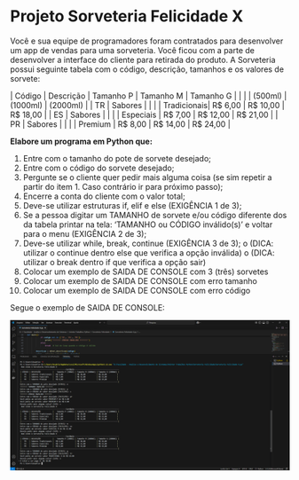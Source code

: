 # Projeto Sorveteria Felicidade X

Você e sua equipe de programadores foram contratados para desenvolver um app de vendas para uma sorveteria. Você ficou com a parte de desenvolver a interface do cliente para retirada do produto.
A Sorveteria possui seguinte tabela com o código, descrição, tamanhos e os valores de sorvete:

| Código	 | Descrição   | Tamanho P | Tamanho M | Tamanho G |
|          |             |  (500ml)  | (1000ml)  |  (2000ml) |
|   TR     | Sabores     |                                   |
|          | Tradicionais|	R$ 6,00  |	R$ 10,00 | R$ 18,00  |
|   ES     |	Sabores    |                                   |
|          | Especiais   |	R$ 7,00  |	R$ 12,00 | R$ 21,00  |
|   PR	   | Sabores     |                                   |
|          | Premium     | R$ 8,00  |  R$ 14,00  | R$ 24,00  |

**Elabore um programa em Python que:**

1.	Entre com o tamanho do pote de sorvete desejado;
2.	Entre com o código do sorvete desejado;
3.	Pergunte se o cliente quer pedir mais alguma coisa (se sim repetir a partir do item 1.  Caso contrário ir para próximo passo); 
4.	Encerre a conta do cliente com o valor total;
5.	Deve-se utilizar estruturas if, elif e else (EXIGÊNCIA 1 de 3);
6.	Se a pessoa digitar um TAMANHO de sorvete e/ou   código diferente dos da tabela printar na tela: ‘TAMANHO ou CÓDIGO inválido(s)’ e voltar para o menu (EXIGÊNCIA 2 de 3);
7.	Deve-se utilizar while, break, continue (EXIGÊNCIA 3 de 3);
o	(DICA: utilizar o continue dentro else que verifica a opção inválida)
o	(DICA: utilizar o break dentro if que verifica a opção sair)
8.	Colocar um exemplo de SAIDA DE CONSOLE com 3 (três) sorvetes
9.	Colocar um exemplo de SAIDA DE CONSOLE com erro tamanho
10.	Colocar um exemplo de SAIDA DE CONSOLE com erro código

Segue o exemplo de SAIDA DE CONSOLE:

![Captura de telado programa](./Imagem/Projeto%20Sorveteria%20Felicidade%20X.png)


